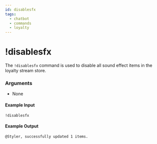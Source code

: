 ```yaml
---
id: disablesfx 
tags:
  - chatbot
  - commands
  - loyalty
---
```

# !disablesfx

The `!disablesfx` command is used to disable all sound effect items in the loyalty stream store.

### Arguments

- None

#### Example Input

```
!disablesfx
```

#### Example Output

```
@Styler, successfully updated 1 items. 
```
